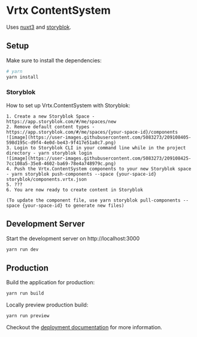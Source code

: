 # Vrtx ContentSystem

Uses [nuxt3](https://v3.nuxtjs.org) and [storyblok](https://www.storyblok.com/).

## Setup

Make sure to install the dependencies:

```bash
# yarn
yarn install
```

### Storyblok

How to set up Vrtx.ContentSystem with Storyblok:
```
1. Create a new Storyblok Space - https://app.storyblok.com/#/me/spaces/new
2. Remove default content types - https://app.storyblok.com/#/me/spaces/{your-space-id}/components
![image](https://user-images.githubusercontent.com/5083273/209108405-598d195c-d9f4-4e0d-be43-9f417e51a8c7.png)
3. Login to Storyblok CLI in your command line while in the project directory - yarn storyblok login
![image](https://user-images.githubusercontent.com/5083273/209108425-7cc108a5-35e8-4602-ba69-78e4a748979c.png)
4. Push the Vrtx.ContentSystem components to your new Storyblok space - yarn storyblok push-components --space {your-space-id} storyblok/components.vrtx.json
5. ???
6. You are now ready to create content in Storyblok

(To update the component file, use yarn storyblok pull-components --space {your-space-id} to generate new files)
```

## Development Server

Start the development server on http://localhost:3000

```bash
yarn run dev
```

## Production

Build the application for production:

```bash
yarn run build
```

Locally preview production build:

```bash
yarn run preview
```

Checkout the [deployment documentation](https://v3.nuxtjs.org/guide/deploy/presets) for more information.
